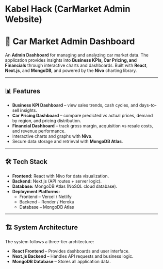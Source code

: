 # Kabel Hack (CarMarket Admin Website)

# 🚗 Car Market Admin Dashboard  

An **Admin Dashboard** for managing and analyzing car market data. The application provides insights into **Business KPIs, Car Pricing, and Financials** through interactive charts and dashboards. Built with **React**, **Next.js**, and **MongoDB**, and powered by the **Nivo** charting library.  

---

## 📊 Features  
- **Business KPI Dashboard** – view sales trends, cash cycles, and days-to-sell insights.  
- **Car Pricing Dashboard** – compare predicted vs actual prices, demand by region, and pricing distribution.  
- **Financial Dashboard** – track gross margin, acquisition vs resale costs, and revenue performance.  
- Interactive charts and graphs with **Nivo**.  
- Secure data storage and retrieval with **MongoDB Atlas**.  

---

## 🛠️ Tech Stack  
- **Frontend:** React with Nivo for data visualization.  
- **Backend:** Next.js (API routes + server logic).  
- **Database:** MongoDB Atlas (NoSQL cloud database).  
- **Deployment Platforms:**  
  - Frontend – Vercel / Netlify  
  - Backend – Render / Heroku  
  - Database – MongoDB Atlas  

---

## 🏗️ System Architecture  
The system follows a three-tier architecture:  

- **React Frontend** – Provides dashboards and user interface.  
- **Next.js Backend** – Handles API requests and business logic.  
- **MongoDB Database** – Stores all application data.  
